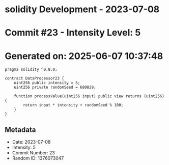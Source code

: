 ﻿# solidity Development - 2023-07-08
# Commit #23 - Intensity Level: 5
# Generated on: 2025-06-07 10:37:48
```solidity
pragma solidity ^0.8.0;

contract DataProcessor23 {
    uint256 public intensity = 5;
    uint256 private randomSeed = 680829;

    function processValue(uint256 input) public view returns (uint256) {
        return input * intensity + randomSeed % 100;
    }
}
```
## Metadata
- Date: 2023-07-08
- Intensity: 5
- Commit Number: 23
- Random ID: 1376073047
